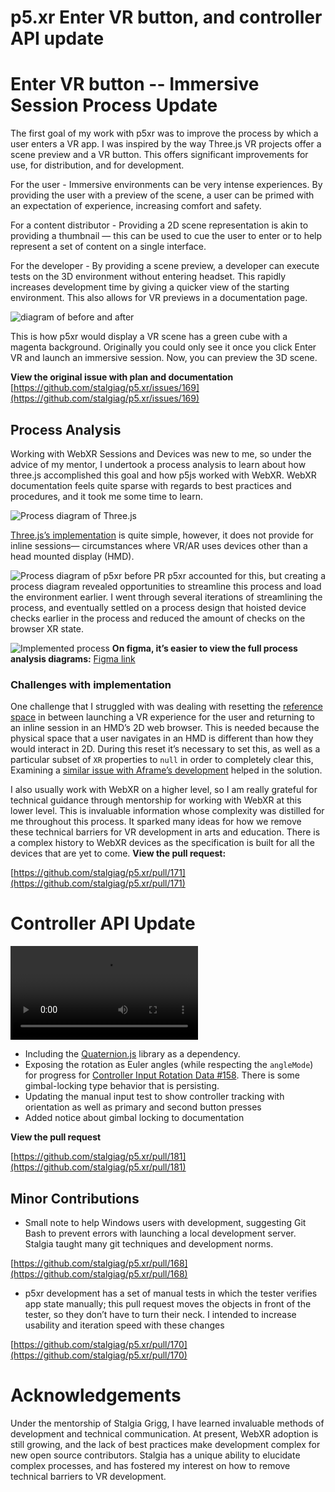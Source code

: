 # p5.xr Enter VR button, and controller API update


# Enter VR button -- Immersive Session Process Update
The first goal of my work with p5xr was to improve the process by which a user enters a VR app. I was inspired by the way Three.js VR projects offer a scene preview and a VR button. This offers significant improvements for use, for distribution, and for development.

For the user - Immersive environments can be very intense experiences. By providing the user with a preview of the scene, a user can be primed with an expectation of experience, increasing comfort and safety.

For a content distributor - Providing a 2D scene representation is akin to providing a thumbnail — this can be used to cue the user to enter or to help represent a set of content on a single interface.

For the developer - By providing a scene preview, a developer can execute tests on the 3D environment without entering headset. This rapidly increases development time by giving a quicker view of the starting environment. This also allows for VR previews in a documentation page.

![diagram of before and after](https://user-images.githubusercontent.com/22751315/179292673-63ed9c21-05af-448d-8a64-17f46f698206.png)

This is how p5xr would display a VR scene has a green cube with a magenta background. Originally you could only see it once you click Enter VR and launch an immersive session. Now, you can preview the 3D scene.

**View the original issue with plan and documentation**
[https://github.com/stalgiag/p5.xr/issues/169](https://github.com/stalgiag/p5.xr/issues/169)

## Process Analysis
Working with WebXR Sessions and Devices was new to me, so under the advice of my mentor, I undertook a process analysis to learn about how three.js accomplished this goal and how p5js worked with WebXR. WebXR documentation feels quite sparse with regards to best practices and procedures, and it took me some time to learn.

![Process diagram of Three.js](https://user-images.githubusercontent.com/22751315/179166072-0982e2b6-8fb3-4305-9727-c48f39cd6ad9.png)

[Three.js’s implementation](https://github.com/mrdoob/three.js/blob/master/examples/jsm/webxr/VRButton.js) is quite simple, however, it does not provide for inline sessions— circumstances where VR/AR uses devices other than a head mounted display (HMD).

![Process diagram of p5xr before PR](https://user-images.githubusercontent.com/22751315/179165850-8cf8d7b9-fcfc-433f-be3c-2b2d1afb517e.png)
p5xr accounted for this, but creating a process diagram revealed opportunities to streamline this process and load the environment earlier. I went through several iterations of streamlining the process, and eventually settled on a process design that hoisted device checks earlier in the process and reduced the amount of checks on the browser XR state.

![Implemented process](https://user-images.githubusercontent.com/22751315/189506616-2aadef57-ade0-4e12-b34c-5aace04710e0.png)
**On figma, it’s easier to view the full process analysis diagrams:**
[Figma link](https://www.figma.com/file/MO8ffPGo90uwwua4qqyT4W/three.js-vs-p5xr-vs-new-p5xr-XR-launcher?node-id=0%3A1)

### Challenges with implementation
One challenge that I struggled with was dealing with resetting the [reference space](https://immersive-web.github.io/webxr/spatial-tracking-explainer.html) in between launching a VR experience for the user and returning to an inline session in an HMD’s 2D web browser. This is needed because the physical space that a user navigates in an HMD is different than how they would interact in 2D. During this reset it’s necessary to set this, as well as a particular subset of  `XR` properties to `null` in order to completely clear this, Examining a [similar issue with Aframe’s development](https://github.com/aframevr/aframe/issues/4406) helped in the solution. 

I also usually work with WebXR on a higher level, so I am really grateful for technical guidance through mentorship for working with WebXR at this lower level. This is invaluable information whose complexity was distilled for me throughout this process. It sparked many ideas for how we remove these technical barriers for VR development in arts and education. There is a complex history to WebXR devices as the specification is built for all the devices that are yet to come.
**View the pull request:**

[https://github.com/stalgiag/p5.xr/pull/171](https://github.com/stalgiag/p5.xr/pull/171)

# Controller API Update
![Video of Controller API update](https://user-images.githubusercontent.com/22751315/186528906-cf60441d-1cab-431e-b950-fecd9eb41ce2.mp4)

- Including the [Quaternion.js](https://github.com/infusion/Quaternion.js/) library as a dependency.
- Exposing the rotation as Euler angles (while respecting the `angleMode`) for progress for [Controller Input Rotation Data #158](https://github.com/stalgiag/p5.xr/issues/158). There is some gimbal-locking type behavior that is persisting.
- Updating the manual input test to show controller tracking with orientation as well as primary and second button presses
- Added notice about gimbal locking to documentation

**View the pull request**

[https://github.com/stalgiag/p5.xr/pull/181](https://github.com/stalgiag/p5.xr/pull/181)


## Minor Contributions
- Small note to help Windows users with development, suggesting Git Bash to prevent errors with launching a local development server. Stalgia taught many git techniques and development norms.

[https://github.com/stalgiag/p5.xr/pull/168](https://github.com/stalgiag/p5.xr/pull/168)

- p5xr development has a set of manual tests in which the tester verifies app state manually; this pull request moves the objects in front of the tester, so they don’t have to turn their neck. I intended to increase usability and iteration speed with these changes

[https://github.com/stalgiag/p5.xr/pull/170](https://github.com/stalgiag/p5.xr/pull/170)


# Acknowledgements
Under the mentorship of Stalgia Grigg, I have learned invaluable methods of development and technical communication. At present, WebXR adoption is still growing, and the lack of best practices make development complex for new open source contributors. Stalgia has a unique ability to elucidate complex processes, and has fostered my interest on how to remove technical barriers to VR development.